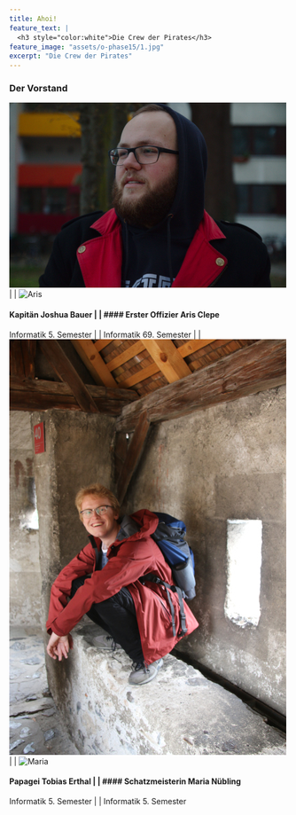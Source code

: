 ```yaml
---
title: Ahoi!
feature_text: |
  <h3 style="color:white">Die Crew der Pirates</h3>
feature_image: "assets/o-phase15/1.jpg"
excerpt: "Die Crew der Pirates"
---
```




### Der Vorstand

![Joshua](/assets/crew19/joshua_bauer.jpg) | | ![Aris](/assets/crew19/aris.jpg)
#### Kapitän Joshua Bauer | | #### Erster Offizier Aris Clepe
Informatik 5. Semester  | | Informatik 69. Semester
 | | 
![Tobias](/assets/crew19/tobias_erthal.jpg) | | ![Maria](/assets/crew19/maria_nübling.jpg)
#### Papagei Tobias Erthal | | #### Schatzmeisterin Maria Nübling
Informatik 5. Semester | | Informatik 5. Semester

